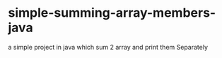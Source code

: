 # simple-summing-array-members-java
a simple project in java which sum 2 array and print them Separately 
